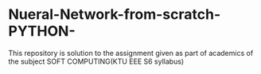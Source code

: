 # Nueral-Network-from-scratch-PYTHON-
This repository is solution  to the assignment given as part of academics of the subject SOFT COMPUTING(KTU EEE S6 syllabus)
